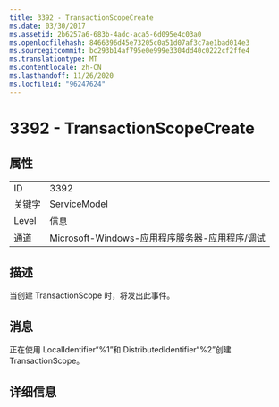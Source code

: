 ```yaml
---
title: 3392 - TransactionScopeCreate
ms.date: 03/30/2017
ms.assetid: 2b6257a6-683b-4adc-aca5-6d095e4c03a0
ms.openlocfilehash: 8466396d45e73205c0a51d07af3c7ae1bad014e3
ms.sourcegitcommit: bc293b14af795e0e999e3304dd40c0222cf2ffe4
ms.translationtype: MT
ms.contentlocale: zh-CN
ms.lasthandoff: 11/26/2020
ms.locfileid: "96247624"
---
```

# <a name="3392---transactionscopecreate"></a>3392 - TransactionScopeCreate

## <a name="properties"></a>属性  
  
|||  
|-|-|  
|ID|3392|  
|关键字|ServiceModel|  
|Level|信息|  
|通道|Microsoft-Windows-应用程序服务器-应用程序/调试|  
  
## <a name="description"></a>描述  

 当创建 TransactionScope 时，将发出此事件。  
  
## <a name="message"></a>消息  

 正在使用 LocalIdentifier“%1”和 DistributedIdentifier“%2”创建 TransactionScope。  
  
## <a name="details"></a>详细信息
